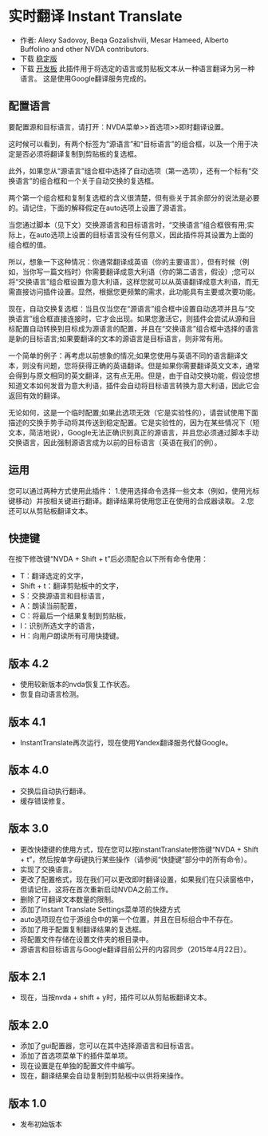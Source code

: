 # 实时翻译 Instant Translate #

* 作者: Alexy Sadovoy, Beqa Gozalishvili, Mesar Hameed, Alberto Buffolino and other NVDA contributors.
* 下载 [稳定版][1]
* 下载 [开发板][2]
此插件用于将选定的语言或剪贴板文本从一种语言翻译为另一种语言。
这是使用Google翻译服务完成的。

## 配置语言 ##
要配置源和目标语言，请打开：NVDA菜单>>首选项>>即时翻译设置。

这时候可以看到，有两个标签为“源语言”和“目标语言”的组合框，以及一个用于决定是否必须将翻译复制到剪贴板的复选框。

此外，如果您从“源语言”组合框中选择了自动选项（第一选项），还有一个标有“交换语言”的组合框和一个关于自动交换的复选框。

两个第一个组合框和复制复选框的含义很清楚，但有些关于其余部分的说法是必要的。请记住，下面的解释假定在auto选项上设置了源语言。

当您通过脚本（见下文）交换源语言和目标语言时，“交换语言”组合框很有用;实际上，在auto选项上设置的目标语言没有任何意义，因此插件将其设置为上面的组合框的值。

所以，想象一下这种情况：你通常翻译成英语（你的主要语言），但有时候（例如，当你写一篇文档时）你需要翻译成意大利语（你的第二语言，假设）;您可以将“交换语言”组合框设置为意大利语，这样您就可以从英语翻译成意大利语，而无需直接访问插件设置。显然，根据您更频繁的需求，此功能具有主要或次要功能。

现在，自动交换复选框：当且仅当您在“源语言”组合框中设置自动选项并且与“交换语言”组合框直接连接时，它才会出现。如果您激活它，则插件会尝试从源和目标配置自动转换到目标成为源语言的配置，并且在“交换语言”组合框中选择的语言是新的目标语言;如果要翻译的文本的源语言是目标语言，则非常有用。

一个简单的例子：再考虑以前想象的情况;如果您使用与英语不同的语言翻译文本，则没有问题，您将获得正确的英语翻译。但是如果你需要翻译英文文本，通常会得到与原文相同的英文翻译，这有点无用。但是，由于自动交换功能，假设您想知道文本如何发音为意大利语，插件会自动将目标语言转换为意大利语，因此它会返回有效的翻译。

无论如何，这是一个临时配置;如果此选项无效（它是实验性的），请尝试使用下面描述的交换手势手动将其传送到稳定配置。它是实验性的，因为在某些情况下（短文本，简洁地说），Google无法正确识别真正的源语言，并且您必须通过脚本手动交换语言，因此强制源语言成为以前的目标语言（英语在我们的例）。

## 运用 ##
您可以通过两种方式使用此插件：
1.使用选择命令选择一些文本（例如，使用光标键移动）并按相关键进行翻译。翻译结果将使用您正在使用的合成器读取。
2.您还可以从剪贴板翻译文本。

## 快捷键 ##
在按下修改键“NVDA + Shift + t”后必须配合以下所有命令使用：

* T：翻译选定的文字，
* Shift + t：翻译剪贴板中的文字，
* S：交换源语言和目标语言，
* A：朗读当前配置，
* C：将最后一个结果复制到剪贴板，
* I：识别所选文字的语言，
* H：向用户朗读所有可用快捷键。

## 版本 4.2 ##
* 使用较新版本的nvda恢复工作状态。
* 恢复自动语言检测。

## 版本 4.1 ##
* InstantTranslate再次运行，现在使用Yandex翻译服务代替Google。

## 版本 4.0 ##
* 交换后自动执行翻译。
* 缓存错误修复。

## 版本 3.0 ##
* 更改快捷键的使用方式，现在您可以按instantTranslate修饰键“NVDA + Shift + t”，然后按单字母键执行某些操作（请参阅“快捷键”部分中的所有命令）。
* 实现了交换语言。
* 更改了配置格式，现在我们可以更改即时翻译设置，如果我们在只读窗格中，但请记住，这将在首次重新启动NVDA之前工作。
* 删除了可翻译文本数量的限制。
* 添加了Instant Translate Settings菜单项的快捷方式
* auto选项现在位于源组合中的第一个位置，并且在目标组合中不存在。
* 添加了用于配置复制翻译结果的复选框。
* 将配置文件存储在设置文件夹的根目录中。
* 源语言和目标语言与Google翻译目前公开的内容同步（2015年4月22日）。

## 版本 2.1 ##
* 现在，当按nvda + shift + y时，插件可以从剪贴板翻译文本。

## 版本 2.0 ##
* 添加了gui配置器，您可以在其中选择源语言和目标语言。
* 添加了首选项菜单下的插件菜单项。
* 现在设置是在单独的配置文件中编写。
* 现在，翻译结果会自动复制到剪贴板中以供将来操作。

## 版本 1.0 ##
* 发布初始版本

[1]: http://addons.nvda-project.org/files/get.php?file=it

[2]: http://addons.nvda-project.org/files/get.php?file=it-dev
